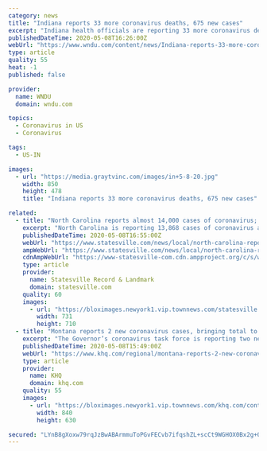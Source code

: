 ```yaml
---
category: news
title: "Indiana reports 33 more coronavirus deaths, 675 new cases"
excerpt: "Indiana health officials are reporting 33 more coronavirus deaths and 675 new cases on Friday. As of Friday, 1,328 Hoosiers have died from the coronavirus, and there have been 23,146 positive cases throughout the state."
publishedDateTime: 2020-05-08T16:26:00Z
webUrl: "https://www.wndu.com/content/news/Indiana-reports-33-more-coronavirus-deaths-675-new-cases-570308101.html"
type: article
quality: 55
heat: -1
published: false

provider:
  name: WNDU
  domain: wndu.com

topics:
  - Coronavirus in US
  - Coronavirus

tags:
  - US-IN

images:
  - url: "https://media.graytvinc.com/images/in+5-8-20.jpg"
    width: 850
    height: 478
    title: "Indiana reports 33 more coronavirus deaths, 675 new cases"

related:
  - title: "North Carolina reports almost 14,000 cases of coronavirus; 527 deaths statewide related to the virus"
    excerpt: "North Carolina is reporting 13,868 cases of coronavirus as of Friday morning, state officials reported. There have been 527 deaths in the state related to the virus."
    publishedDateTime: 2020-05-08T16:55:00Z
    webUrl: "https://www.statesville.com/news/local/north-carolina-reports-almost-14-000-cases-of-coronavirus-527-deaths-statewide-related-to-the/article_93aea258-4574-5bc9-aed8-c008fba719ff.html"
    ampWebUrl: "https://www.statesville.com/news/local/north-carolina-reports-almost-14-000-cases-of-coronavirus-527-deaths-statewide-related-to-the/article_93aea258-4574-5bc9-aed8-c008fba719ff.amp.html"
    cdnAmpWebUrl: "https://www-statesville-com.cdn.ampproject.org/c/s/www.statesville.com/news/local/north-carolina-reports-almost-14-000-cases-of-coronavirus-527-deaths-statewide-related-to-the/article_93aea258-4574-5bc9-aed8-c008fba719ff.amp.html"
    type: article
    provider:
      name: Statesville Record & Landmark
      domain: statesville.com
    quality: 60
    images:
      - url: "https://bloximages.newyork1.vip.townnews.com/statesville.com/content/tncms/assets/v3/editorial/1/c7/1c75f509-c2b1-5505-bc43-1e0456f6bef1/5eb491d7176eb.image.png"
        width: 731
        height: 710
  - title: "Montana reports 2 new coronavirus cases, bringing total to 458"
    excerpt: "The Governor’s coronavirus task force is reporting two new cases of the coronavirus Friday, May 8. Both of the new reported cases are in Gallatin County. There have been a total of 20,945 tests done for the virus,"
    publishedDateTime: 2020-05-08T15:49:00Z
    webUrl: "https://www.khq.com/regional/montana-reports-2-new-coronavirus-cases-bringing-total-to-458/article_afd1773b-8f6f-5584-b979-b65c667e0039.html"
    type: article
    provider:
      name: KHQ
      domain: khq.com
    quality: 55
    images:
      - url: "https://bloximages.newyork1.vip.townnews.com/khq.com/content/tncms/assets/v3/editorial/c/78/c785fc79-8d14-5694-854a-544b225db7db/5e8e42b53b9a9.image.png?crop=840%2C630%2C180%2C0&resize=840%2C630&order=crop%2Cresize"
        width: 840
        height: 630

secured: "LYnB8gXoxw79rqJzBwABArmmuToPGvFECvb7ifqshZL+scCt9WGHOX0Bx2g+QuBcUsOFlbPSoC1cnXfMouxGwr3RlC4l8wkIN39DBEBd9Z74JSQWy3q/KZ1RwoDv6FX29SLPWgYfbacFetHvqnCW0MCP6sffT3I0VPkDl+XLJCH0y/8MBsRC2+3lbcFbPi58GumlYpOWzOtap4TEhN0trKgsZU/SxzFljv+KQocTTuJcrM2XGesNV0D6OuCy+YCX/lujNQhxPizgeB97Asf0x5bNv6ylPsVZS2GtZUp7DSD3AthNBK6zmjaCLHJn5SkHrsdkaYovh90f9EGepuzOQUbS3hydIU6B04o/znu9lUs6eVvMWMFF0WGln/xTnlIeCwj34IHcV7wDC4+1NEzxYjB7Dur4t6+yrOasehhpm7rdZIOSU1sxw4GQ813/cgU+6TgJFjQ2TDQzHYyq0dNee1lUtKHuArWgmiaRuj6mfWs=;gc6YdDhtKrQEwi4kuluFYw=="
---
```


